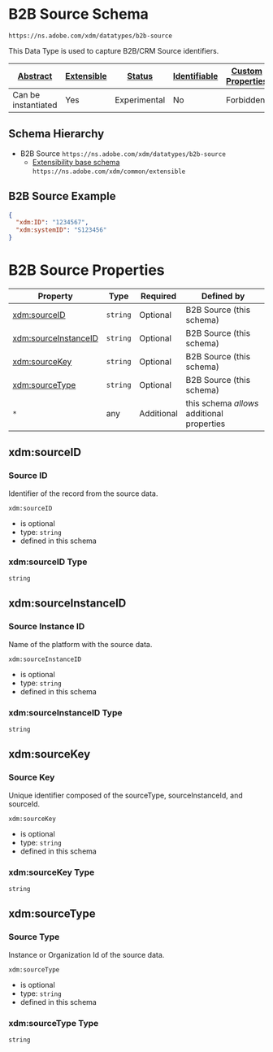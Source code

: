 
# B2B Source Schema

```
https://ns.adobe.com/xdm/datatypes/b2b-source
```

This Data Type is used to capture B2B/CRM Source identifiers.

| [Abstract](../../../abstract.md) | [Extensible](../../../extensions.md) | [Status](../../../status.md) | [Identifiable](../../../id.md) | [Custom Properties](../../../extensions.md) | [Additional Properties](../../../extensions.md) | Defined In |
|----------------------------------|--------------------------------------|------------------------------|--------------------------------|---------------------------------------------|-------------------------------------------------|------------|
| Can be instantiated | Yes | Experimental | No | Forbidden | Permitted | [datatypes/b2b/b2b-source.schema.json](datatypes/b2b/b2b-source.schema.json) |
## Schema Hierarchy

* B2B Source `https://ns.adobe.com/xdm/datatypes/b2b-source`
  * [Extensibility base schema](../extensible.schema.md) `https://ns.adobe.com/xdm/common/extensible`


## B2B Source Example
```json
{
  "xdm:ID": "1234567",
  "xdm:systemID": "S123456"
}
```

# B2B Source Properties

| Property | Type | Required | Defined by |
|----------|------|----------|------------|
| [xdm:sourceID](#xdmsourceid) | `string` | Optional | B2B Source (this schema) |
| [xdm:sourceInstanceID](#xdmsourceinstanceid) | `string` | Optional | B2B Source (this schema) |
| [xdm:sourceKey](#xdmsourcekey) | `string` | Optional | B2B Source (this schema) |
| [xdm:sourceType](#xdmsourcetype) | `string` | Optional | B2B Source (this schema) |
| `*` | any | Additional | this schema *allows* additional properties |

## xdm:sourceID
### Source ID

Identifier of the record from the source data.

`xdm:sourceID`
* is optional
* type: `string`
* defined in this schema

### xdm:sourceID Type


`string`






## xdm:sourceInstanceID
### Source Instance ID

Name of the platform with the source data.

`xdm:sourceInstanceID`
* is optional
* type: `string`
* defined in this schema

### xdm:sourceInstanceID Type


`string`






## xdm:sourceKey
### Source Key

Unique identifier composed of the sourceType, sourceInstanceId, and sourceId.

`xdm:sourceKey`
* is optional
* type: `string`
* defined in this schema

### xdm:sourceKey Type


`string`






## xdm:sourceType
### Source Type

Instance or Organization Id of the source data.

`xdm:sourceType`
* is optional
* type: `string`
* defined in this schema

### xdm:sourceType Type


`string`





